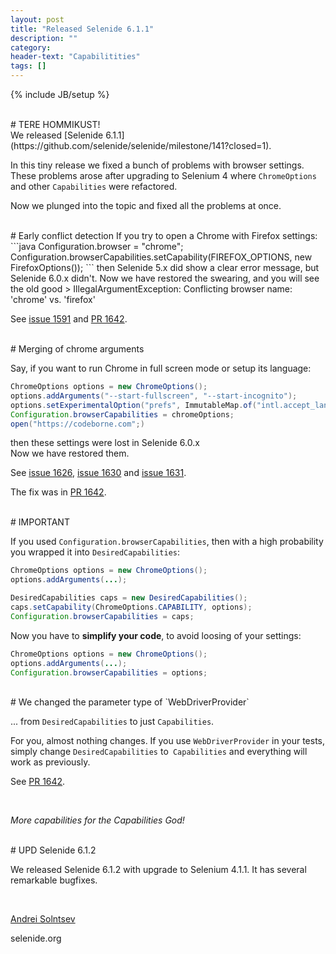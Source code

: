 ```yaml
---
layout: post
title: "Released Selenide 6.1.1"
description: ""
category:
header-text: "Capabilitities"
tags: []
---
```

{% include JB/setup %}

<br>
# TERE HOMMIKUST!

<br>
We released [Selenide 6.1.1](https://github.com/selenide/selenide/milestone/141?closed=1).

In this tiny release we fixed a bunch of problems with browser settings.  
These problems arose after upgrading to Selenium 4 where `ChromeOptions` and other `Capabilities` were refactored.  

Now we plunged into the topic and fixed all the problems at once. 


<br>
# Early conflict detection
If you try to open a Chrome with Firefox settings:
```java
Configuration.browser = "chrome";
Configuration.browserCapabilities.setCapability(FIREFOX_OPTIONS, new FirefoxOptions());
```
then Selenide 5.x did show a clear error message, but Selenide 6.0.x didn't.  
Now we have restored the swearing, and you will see the old good 
> IllegalArgumentException: Conflicting browser name: 'chrome' vs. 'firefox'

See [issue 1591](https://github.com/selenide/selenide/issues/1591) and [PR 1642](https://github.com/selenide/selenide/pull/1642).

<br>
# Merging of chrome arguments

Say, if you want to run Chrome in full screen mode or setup its language:
```java
ChromeOptions options = new ChromeOptions();
options.addArguments("--start-fullscreen", "--start-incognito");
options.setExperimentalOption("prefs", ImmutableMap.of("intl.accept_languages", "de_DE"));
Configuration.browserCapabilities = chromeOptions;
open("https://codeborne.com";)
```

then these settings were lost in Selenide 6.0.x  
Now we have restored them.  

See [issue 1626](https://github.com/selenide/selenide/issues/1626), 
[issue 1630](https://github.com/selenide/selenide/issues/1630) and
[issue 1631](https://github.com/selenide/selenide/issues/1631).

The fix was in [PR 1642](https://github.com/selenide/selenide/pull/1642).


<br>
# IMPORTANT

If you used `Configuration.browserCapabilities`, then with a high probability you wrapped it into `DesiredCapabilities`:

```java
ChromeOptions options = new ChromeOptions();
options.addArguments(...);

DesiredCapabilities caps = new DesiredCapabilities();
caps.setCapability(ChromeOptions.CAPABILITY, options);
Configuration.browserCapabilities = caps;
```

Now you have to **simplify your code**, to avoid loosing of your settings:
```java
ChromeOptions options = new ChromeOptions();
options.addArguments(...);
Configuration.browserCapabilities = options;
```

<br>
# We changed the parameter type of `WebDriverProvider` 

... from `DesiredCapabilities` to just `Capabilities`. 

For you, almost nothing changes. If you use `WebDriverProvider` in your tests, simply
change `DesiredCapabilities` to` Capabilities` and everything will work as previously. 

See [PR 1642](https://github.com/selenide/selenide/pull/1642).

<br>

_More capabilities for the Capabilities God!_

<br>
# UPD Selenide 6.1.2

We released Selenide 6.1.2 with upgrade to Selenium 4.1.1. It has several remarkable bugfixes. 

<br>

[Andrei Solntsev](http://asolntsev.github.io/)

selenide.org

